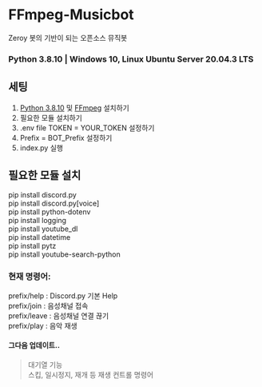 # FFmpeg-Musicbot
Zeroy 봇의 기반이 되는 오픈소스 뮤직봇 </br>

### Python 3.8.10 | Windows 10, Linux Ubuntu Server 20.04.3 LTS
## 세팅
1. [Python 3.8.10](<https://www.python.org/downloads/release/python-3810>) 및 [FFmpeg](<https://www.ffmpeg.org/download.html>) 설치하기
2. 필요한 모듈 설치하기 </br>
3. .env file TOKEN = YOUR_TOKEN 설정하기 </br>
4. Prefix = BOT_Prefix 설정하기 </br>
5. index.py 실행 </br>

## 필요한 모듈 설치</br>
pip install discord.py </br>
pip install discord.py[voice] </br>
pip install python-dotenv </br>
pip install logging </br>
pip install youtube_dl </br>
pip install datetime </br>
pip install pytz </br>
pip install youtube-search-python </br>

### 현재 명령어:
prefix/help : Discord.py 기본 Help </br>
prefix/join : 음성채널 접속 </br>
prefix/leave : 음성채널 연결 끊기 </br>
prefix/play <song> : 음악 재생 </br>

#### 그다음 업데이트..
> 대기열 기능 </br>
> 스킵, 일시정지, 재개 등 재생 컨트롤 명령어 </br>
